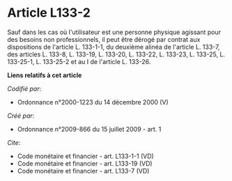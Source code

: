# Article L133-2

Sauf dans les cas où l'utilisateur est une personne physique agissant pour des besoins non professionnels, il peut être
dérogé par contrat aux dispositions de l'article L. 133-1-1, du deuxième alinéa de l'article L. 133-7, des articles L. 133-8,
L. 133-19, L. 133-20, L. 133-22, L. 133-23, L. 133-25, L. 133-25-1, L. 133-25-2 et au I de l'article L. 133-26.

**Liens relatifs à cet article**

_Codifié par_:

  - Ordonnance n°2000-1223 du 14 décembre 2000 (V)

_Créé par_:

  - Ordonnance n°2009-866 du 15 juillet 2009 - art. 1

_Cite_:

  - Code monétaire et financier - art. L133-1-1 (VD)
  - Code monétaire et financier - art. L133-19 (VD)
  - Code monétaire et financier - art. L133-7 (VD)
